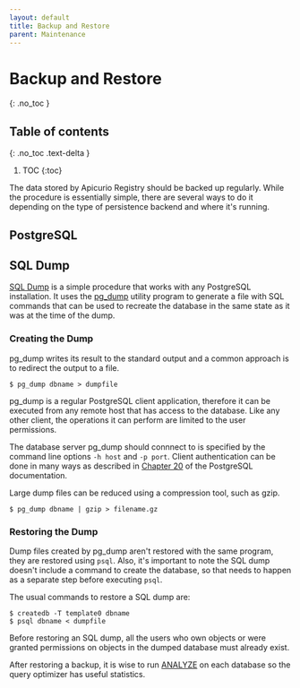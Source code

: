 ```yaml
---
layout: default
title: Backup and Restore
parent: Maintenance
---
```


# Backup and Restore
{: .no_toc }

## Table of contents
{: .no_toc .text-delta }

1. TOC
{:toc}

The data stored by Apicurio Registry should be backed up regularly. While the procedure is essentially simple, there are several ways to do it depending on the type of persistence backend and where it's running.

## PostgreSQL

## SQL Dump

[SQL Dump](https://www.postgresql.org/docs/12/backup-dump.html) is a simple procedure that works with any PostgreSQL installation. It uses the [pg_dump](https://www.postgresql.org/docs/12/app-pgdump.html) utility program to generate a file with SQL commands that can be used to recreate the database in the same state as it was at the time of the dump.

### Creating the Dump

pg_dump writes its result to the standard output and a common approach is to redirect the output to a file.

```
$ pg_dump dbname > dumpfile
```

pg_dump is a regular PostgreSQL client application, therefore it can be executed from any remote host that has access to the database. Like any other client, the operations it can perform are limited to the user permissions.

The database server pg_dump should connnect to is specified by the command line options `-h host` and `-p port`. Client authentication can be done in many ways as described in [Chapter 20](https://www.postgresql.org/docs/12/client-authentication.html) of the PostgreSQL documentation.

Large dump files can be reduced using a compression tool, such as gzip.

```
$ pg_dump dbname | gzip > filename.gz
```

### Restoring the Dump

Dump files created by pg_dump aren't restored with the same program, they are restored using `psql`. Also, it's important to note the SQL dump doesn't include a command to create the database, so that needs to happen as a separate step before executing `psql`.

The usual commands to restore a SQL dump are:

```
$ createdb -T template0 dbname
$ psql dbname < dumpfile
```

Before restoring an SQL dump, all the users who own objects or were granted permissions on objects in the dumped database must already exist.

After restoring a backup, it is wise to run [ANALYZE](https://www.postgresql.org/docs/12/sql-analyze.html) on each database so the query optimizer has useful statistics.
